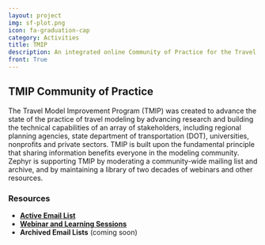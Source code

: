 ```yaml
---
layout: project
img: sf-plot.png
icon: fa-graduation-cap
category: Activities
title: TMIP
description: An integrated online Community of Practice for the Travel Model Improvement Program (TMIP).
front: True
---
```


## TMIP Community of Practice

The Travel Model Improvement Program (TMIP) was created to advance the state of the practice of travel modeling by advancing research and building the technical capabilities of an array of stakeholders, including regional planning agencies, state department of transportation (DOT), universities, nonprofits and private sectors.  TMIP is built upon the fundamental principle that sharing information benefits everyone in the modeling community.  Zephyr is supporting TMIP by moderating a community-wide mailing list and archive, and by maintaining a library of two decades of webinars and other resources.

### Resources
 - [**Active Email List**](https://tmip.zephyrtransport.org/scripts/wa-ZEPHYRTRANS.exe?INDEX)
 - [**Webinar and Learning Sessions**](https://www.youtube.com/channel/UCfF4RLUrg0vsZtoBUUFzkxA)
 - **Archived Email Lists** (coming soon)
